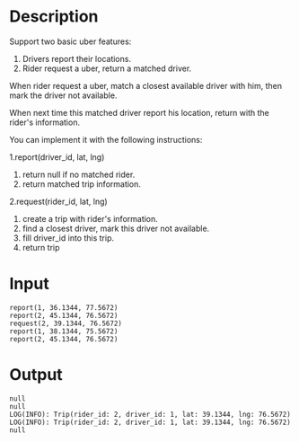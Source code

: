 # Description

Support two basic uber features:

1. Drivers report their locations.
2. Rider request a uber, return a matched driver.

When rider request a uber, match a closest available driver with him, then mark the driver not available.

When next time this matched driver report his location, return with the rider's information.

You can implement it with the following instructions:

1.report(driver_id, lat, lng)
  1) return null if no matched rider.
  2) return matched trip information.

2.request(rider_id, lat, lng)
  1) create a trip with rider's information.
  2) find a closest driver, mark this driver not available.
  3) fill driver_id into this trip.
  4) return trip

# Input

```
report(1, 36.1344, 77.5672)
report(2, 45.1344, 76.5672)
request(2, 39.1344, 76.5672)
report(1, 38.1344, 75.5672)
report(2, 45.1344, 76.5672)
```

# Output

```
null
null
LOG(INFO): Trip(rider_id: 2, driver_id: 1, lat: 39.1344, lng: 76.5672)
LOG(INFO): Trip(rider_id: 2, driver_id: 1, lat: 39.1344, lng: 76.5672)
null
```

